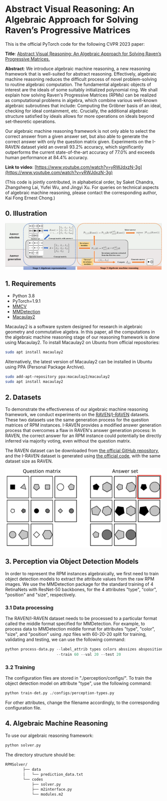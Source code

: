 # Abstract Visual Reasoning: An Algebraic Approach for Solving Raven’s Progressive Matrices #

This is the official PyTorch code for the following CVPR 2023 paper:

**Title**: [Abstract Visual Reasoning: An Algebraic Approach for Solving Raven’s Progressive Matrices.](https://arxiv.org/abs/2303.11730)

**Abstract**: We introduce algebraic machine reasoning, a new reasoning framework that is well-suited for abstract reasoning. Effectively, algebraic machine reasoning reduces the difficult process of novel problem-solving to routine algebraic computation. The fundamental algebraic objects of interest are the ideals of some suitably initialized polynomial ring. We shall explain how solving Raven's Progressive Matrices (RPMs) can be realized as computational problems in algebra, which combine various well-known algebraic subroutines that include: Computing the Gröbner basis of an ideal, checking for ideal containment, etc. Crucially, the additional algebraic structure satisfied by ideals allows for more operations on ideals beyond set-theoretic operations.

Our algebraic machine reasoning framework is not only able to select the correct answer from a given answer set, but also able to generate the correct answer with only the question matrix given. Experiments on the I-RAVEN dataset yield an overall 93.2% accuracy, which significantly outperforms the current state-of-the-art accuracy of 77.0% and exceeds human performance at 84.4% accuracy.

**Link to video**: [https://www.youtube.com/watch?v=yRWJdxzN-3g](https://www.youtube.com/watch?v=yRWJdxzN-3g)

(This code is jointly contributed, in alphabetical order, by Saket Chandra, Zhangsheng Lai, Yufei Wu, and Jingyi Xu. For queries on technical aspects of algebraic machine reasoning, please contact the corresponding author, Kai Fong Ernest Chong.)

## 0. Illustration

![](figure/flowchart3.png)

## 1. Requirements

- Python 3.8
- PyTorch=1.9.1
- [MMCV](https://github.com/open-mmlab/mmcv)
- [MMDetection](https://github.com/open-mmlab/mmdetection)
- [Macaulay2](http://www2.macaulay2.com/Macaulay2/)

Macaulay2 is a software system designed for research in algebraic geometry and commutative algebra. In this paper, all the computations in the algebraic machine reasoning stage of our reasoning framework is done using Macaulay2. To install Macaulay2 on Ubuntu from official repositories:

```bash
sudo apt install macaulay2
```

Alternatively, the latest version of Macaulay2 can be installed in Ubuntu using PPA (Personal Package Archive).

```bash
sudo add-apt-repository ppa:macaulay2/macaulay2 
sudo apt install macaulay2
```




## 2. Datasets 

To demonstrate the effectiveness of our algebraic machine reasoning framework, we conduct experiments on the [RAVEN](https://github.com/WellyZhang/RAVEN)/[I-RAVEN](https://github.com/husheng12345/SRAN) datasets. These two datasets use the same generation process for the question matrices of RPM instances. I-RAVEN provides a modified answer generation process that overcomes a flaw in RAVEN's answer generation process: In RAVEN, the correct answer for an RPM instance could potentially be directly inferred via majority voting, even without the question matrix. 

The RAVEN dataset can be downloaded from [the official GitHub repository](https://github.com/WellyZhang/RAVEN), and the I-RAVEN dataset is generated using [the official code](https://github.com/husheng12345/SRAN), with the same dataset size as RAVEN.

<img src="figure/iraven_example.png" style="zoom:60%;" />




## 3. Perception via Object Detection Models

In order to represent the RPM instances algebraically, we first need to train object detection models to extract the attribute values from the raw RPM images. We use the MMDetection package for the standard training of 4 RetinaNets with ResNet-50 backbones, for the 4 attributes "type", "color", "position" and "size", respectively.

### 3.1 Data processing
The RAVEN/I-RAVEN dataset needs to be processed to a particular format called the middle format specified for MMDetection. For example, to process data to MMDetection middle format for attributes "type", "color", "size", and "position" using .npz files with 60-20-20 split for training, validating and testing, we can use the following command:
```python
python process-data.py --label_attrib types colors abssizes abspositions 
                       --train 60 --val 20 --test 20
```

### 3.2 Training

The configuration files are stored in "./perception/configs/". To train the object detection model on attribute "type", use the following command:

```python
python train-det.py ./configs/perception-types.py
```

For other attributes, change the filename accordingly, to the corresponding configuration file.



## 4. Algebraic Machine Reasoning

To use our algebraic reasoning framework:

```python
python solver.py 
```

The directory structure should be:

```
RPMSolver/
        ├── data
        │   └── prediction_data.txt 
        └── codes
            ├── solver.py
            ├── m2interface.py
            └── modules.m2
```

